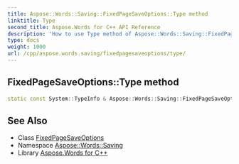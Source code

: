 ```yaml
---
title: Aspose::Words::Saving::FixedPageSaveOptions::Type method
linktitle: Type
second_title: Aspose.Words for C++ API Reference
description: 'How to use Type method of Aspose::Words::Saving::FixedPageSaveOptions class in C++.'
type: docs
weight: 1000
url: /cpp/aspose.words.saving/fixedpagesaveoptions/type/
---
```

## FixedPageSaveOptions::Type method




```cpp
static const System::TypeInfo & Aspose::Words::Saving::FixedPageSaveOptions::Type()
```

## See Also

* Class [FixedPageSaveOptions](../)
* Namespace [Aspose::Words::Saving](../../)
* Library [Aspose.Words for C++](../../../)
